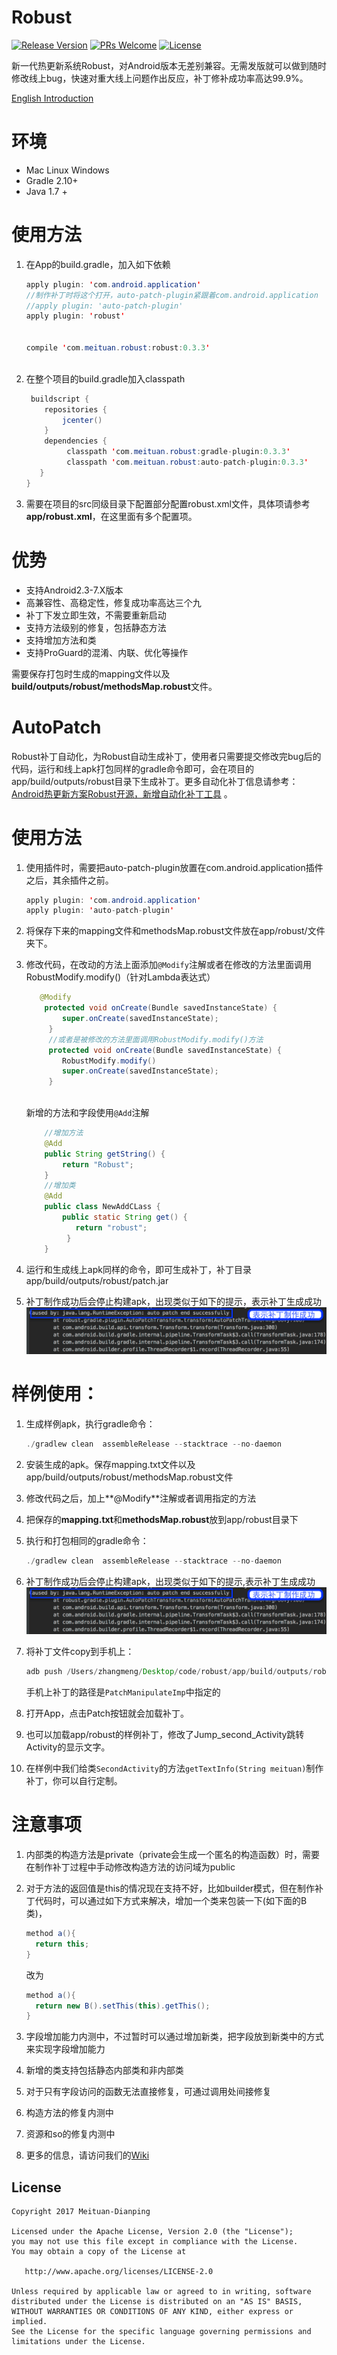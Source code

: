 
# Robust
 [![Release Version](https://api.bintray.com/packages/meituan/maven/com.meituan.robust:autopatchbase/images/download.svg)](https://github.com/Meituan-Dianping/Robust/releases)
 [![PRs Welcome](https://img.shields.io/badge/PRs-welcome-brightgreen.svg)](https://github.com/Meituan-Dianping/Robust/pulls)
 [![License](https://img.shields.io/badge/License-Apache%202.0-blue.svg)](https://raw.githubusercontent.com/Meituan-Dianping/Robust/master/LICENSE)  


 新一代热更新系统Robust，对Android版本无差别兼容。无需发版就可以做到随时修改线上bug，快速对重大线上问题作出反应，补丁修补成功率高达99.9%。
 
 [English Introduction](README.md)
 
# 环境

 * Mac Linux Windows
 * Gradle 2.10+ 
 * Java 1.7 +

# 使用方法
  
 1. 在App的build.gradle，加入如下依赖

	```java
	apply plugin: 'com.android.application'
	//制作补丁时将这个打开，auto-patch-plugin紧跟着com.android.application
	//apply plugin: 'auto-patch-plugin'
	apply plugin: 'robust'
		
		
	compile 'com.meituan.robust:robust:0.3.3'
		
	```
 2. 在整个项目的build.gradle加入classpath
 
	```java
	 buildscript {
	    repositories {
	        jcenter()
	    }
	    dependencies {
	         classpath 'com.meituan.robust:gradle-plugin:0.3.3'
	         classpath 'com.meituan.robust:auto-patch-plugin:0.3.3'
	   }
	}
	```
3. 需要在项目的src同级目录下配置部分配置robust.xml文件，具体项请参考**app/robust.xml**，在这里面有多个配置项。
 
# 优势

* 支持Android2.3-7.X版本
* 高兼容性、高稳定性，修复成功率高达三个九
* 补丁下发立即生效，不需要重新启动
* 支持方法级别的修复，包括静态方法
* 支持增加方法和类
* 支持ProGuard的混淆、内联、优化等操作

需要保存打包时生成的mapping文件以及**build/outputs/robust/methodsMap.robust**文件。

# AutoPatch
 
 
Robust补丁自动化，为Robust自动生成补丁，使用者只需要提交修改完bug后的代码，运行和线上apk打包同样的gradle命令即可，会在项目的app/build/outputs/robust目录下生成补丁。更多自动化补丁信息请参考：[Android热更新方案Robust开源，新增自动化补丁工具](http://tech.meituan.com/android_autopatch.html) 。

# 使用方法

1. 使用插件时，需要把auto-patch-plugin放置在com.android.application插件之后，其余插件之前。

	```java
	apply plugin: 'com.android.application'
	apply plugin: 'auto-patch-plugin'
	```
2. 将保存下来的mapping文件和methodsMap.robust文件放在app/robust/文件夹下。

3. 修改代码，在改动的方法上面添加```@Modify```注解或者在修改的方法里面调用RobustModify.modify()（针对Lambda表达式）
	
	```java
	   @Modify
	    protected void onCreate(Bundle savedInstanceState) {
	        super.onCreate(savedInstanceState);
	     }
	     //或者是被修改的方法里面调用RobustModify.modify()方法
	     protected void onCreate(Bundle savedInstanceState) {
	        RobustModify.modify()
	        super.onCreate(savedInstanceState);
	     }
	     
	```
	
	新增的方法和字段使用`@Add`注解
		
	```java
	    //增加方法
	    @Add
	    public String getString() {
	        return "Robust";
	    }
	    //增加类
	    @Add
	    public class NewAddCLass {
	        public static String get() {
	           return "robust";
	         }
	    }
	```
4. 运行和生成线上apk同样的命令，即可生成补丁，补丁目录app/build/outputs/robust/patch.jar
5. 补丁制作成功后会停止构建apk，出现类似于如下的提示，表示补丁生成成功
![补丁制作成功图片](images/patchsuccess_cn.png)

# 样例使用：
1. 生成样例apk，执行gradle命令：

	```java
	./gradlew clean  assembleRelease --stacktrace --no-daemon
	```
2. 安装生成的apk。保存mapping.txt文件以及app/build/outputs/robust/methodsMap.robust文件
3. 修改代码之后，加上**@Modify**注解或者调用指定的方法
4. 把保存的**mapping.txt**和**methodsMap.robust**放到app/robust目录下
5. 执行和打包相同的gradle命令：
	
	```java
	./gradlew clean  assembleRelease --stacktrace --no-daemon
	```
5. 补丁制作成功后会停止构建apk，出现类似于如下的提示,表示补丁生成成功
![补丁制作成功图片](images/patchsuccess_cn.png)
7. 将补丁文件copy到手机上：

	```java
	adb push /Users/zhangmeng/Desktop/code/robust/app/build/outputs/robust/patch.jar /sdcard/robust/patch.jar
	```
	手机上补丁的路径是`PatchManipulateImp`中指定的
8. 打开App，点击Patch按钮就会加载补丁。
9. 也可以加载app/robust的样例补丁，修改了Jump_second_Activity跳转Activity的显示文字。
10. 在样例中我们给类```SecondActivity```的方法```getTextInfo(String meituan)```制作补丁，你可以自行定制。

# 注意事项

1. 内部类的构造方法是private（private会生成一个匿名的构造函数）时，需要在制作补丁过程中手动修改构造方法的访问域为public
2. 对于方法的返回值是this的情况现在支持不好，比如builder模式，但在制作补丁代码时，可以通过如下方式来解决，增加一个类来包装一下(如下面的B类)，

	```java
	method a(){
	  return this;
	}
	```
	改为
	
	```java
	method a(){
	  return new B().setThis(this).getThis();
	}
	```
3. 字段增加能力内测中，不过暂时可以通过增加新类，把字段放到新类中的方式来实现字段增加能力
4. 新增的类支持包括静态内部类和非内部类
5. 对于只有字段访问的函数无法直接修复，可通过调用处间接修复
6. 构造方法的修复内测中
7. 资源和so的修复内测中
8. 更多的信息，请访问我们的[Wiki](https://github.com/Meituan-Dianping/Robust/wiki)

## License

    Copyright 2017 Meituan-Dianping

    Licensed under the Apache License, Version 2.0 (the "License");
    you may not use this file except in compliance with the License.
    You may obtain a copy of the License at

       http://www.apache.org/licenses/LICENSE-2.0

    Unless required by applicable law or agreed to in writing, software
    distributed under the License is distributed on an "AS IS" BASIS,
    WITHOUT WARRANTIES OR CONDITIONS OF ANY KIND, either express or implied.
    See the License for the specific language governing permissions and
    limitations under the License.


